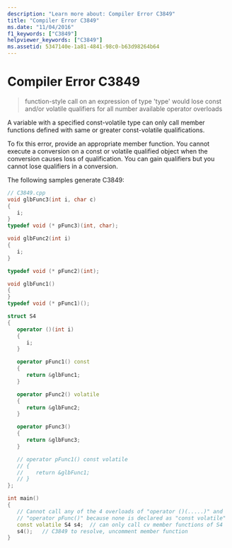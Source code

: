 ```yaml
---
description: "Learn more about: Compiler Error C3849"
title: "Compiler Error C3849"
ms.date: "11/04/2016"
f1_keywords: ["C3849"]
helpviewer_keywords: ["C3849"]
ms.assetid: 5347140e-1a81-4841-98c0-b63d98264b64
---
```

# Compiler Error C3849

> function-style call on an expression of type 'type' would lose const and/or volatile qualifiers for all number available operator overloads

A variable with a specified const-volatile type can only call member functions defined with same or greater const-volatile qualifications.

To fix this error, provide an appropriate member function. You cannot execute a conversion on a const or volatile qualified object when the conversion causes loss of qualification. You can gain qualifiers but you cannot lose qualifiers in a conversion.

The following samples generate C3849:

```cpp
// C3849.cpp
void glbFunc3(int i, char c)
{
   i;
}
typedef void (* pFunc3)(int, char);

void glbFunc2(int i)
{
   i;
}

typedef void (* pFunc2)(int);

void glbFunc1()
{
}
typedef void (* pFunc1)();

struct S4
{
   operator ()(int i)
   {
      i;
   }

   operator pFunc1() const
   {
      return &glbFunc1;
   }

   operator pFunc2() volatile
   {
      return &glbFunc2;
   }

   operator pFunc3()
   {
      return &glbFunc3;
   }

   // operator pFunc1() const volatile
   // {
   //    return &glbFunc1;
   // }
};

int main()
{
   // Cannot call any of the 4 overloads of "operator ()(.....)" and
   // "operator pFunc()" because none is declared as "const volatile"
   const volatile S4 s4;  // can only call cv member functions of S4
   s4();   // C3849 to resolve, uncomment member function
}
```
